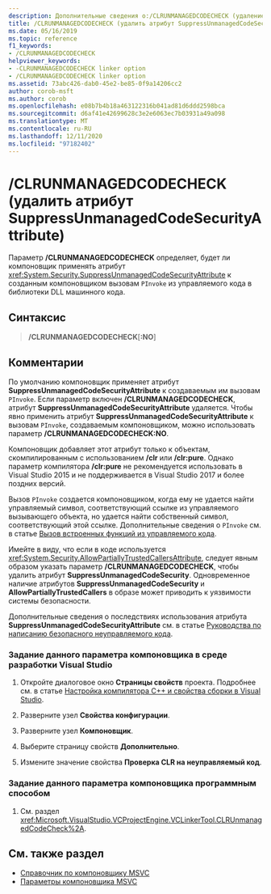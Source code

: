 ```yaml
---
description: Дополнительные сведения о:/CLRUNMANAGEDCODECHECK (удаление SuppressUnmanagedCodeSecurityAttribute)
title: /CLRUNMANAGEDCODECHECK (удалить атрибут SuppressUnmanagedCodeSecurityAttribute)
ms.date: 05/16/2019
ms.topic: reference
f1_keywords:
- /CLRUNMANAGEDCODECHECK
helpviewer_keywords:
- -CLRUNMANAGEDCODECHECK linker option
- /CLRUNMANAGEDCODECHECK linker option
ms.assetid: 73abc426-dab0-45e2-be85-0f9a14206cc2
author: corob-msft
ms.author: corob
ms.openlocfilehash: e08b7b4b18a463122316b041ad81d6ddd2598bca
ms.sourcegitcommit: d6af41e42699628c3e2e6063ec7b03931a49a098
ms.translationtype: MT
ms.contentlocale: ru-RU
ms.lasthandoff: 12/11/2020
ms.locfileid: "97182402"
---
```

# <a name="clrunmanagedcodecheck-remove-suppressunmanagedcodesecurityattribute"></a>/CLRUNMANAGEDCODECHECK (удалить атрибут SuppressUnmanagedCodeSecurityAttribute)

Параметр **/CLRUNMANAGEDCODECHECK** определяет, будет ли компоновщик применять атрибут <xref:System.Security.SuppressUnmanagedCodeSecurityAttribute> к созданным компоновщиком вызовам `PInvoke` из управляемого кода в библиотеки DLL машинного кода.

## <a name="syntax"></a>Синтаксис

> **/CLRUNMANAGEDCODECHECK**[**:NO**]

## <a name="remarks"></a>Комментарии

По умолчанию компоновщик применяет атрибут **SuppressUnmanagedCodeSecurityAttribute** к создаваемым им вызовам `PInvoke`. Если параметр включен **/CLRUNMANAGEDCODECHECK**, атрибут **SuppressUnmanagedCodeSecurityAttribute** удаляется. Чтобы явно применить атрибут **SuppressUnmanagedCodeSecurityAttribute** к вызовам `PInvoke`, создаваемым компоновщиком, можно использовать параметр **/CLRUNMANAGEDCODECHECK:NO**.

Компоновщик добавляет этот атрибут только к объектам, скомпилированным с использованием **/clr** или **/clr:pure**. Однако параметр компилятора **/clr:pure** не рекомендуется использовать в Visual Studio 2015 и не поддерживается в Visual Studio 2017 и более поздних версий.

Вызов `PInvoke` создается компоновщиком, когда ему не удается найти управляемый символ, соответствующий ссылке из управляемого вызывающего объекта, но удается найти собственный символ, соответствующий этой ссылке. Дополнительные сведения о `PInvoke` см. в статье [Вызов встроенных функций из управляемого кода](../../dotnet/calling-native-functions-from-managed-code.md).

Имейте в виду, что если в коде используется <xref:System.Security.AllowPartiallyTrustedCallersAttribute>, следует явным образом указать параметр **/CLRUNMANAGEDCODECHECK**, чтобы удалить атрибут **SuppressUnmanagedCodeSecurity**. Одновременное наличие атрибутов **SuppressUnmanagedCodeSecurity** и **AllowPartiallyTrustedCallers** в образе может приводить к уязвимости системы безопасности.

Дополнительные сведения о последствиях использования атрибута **SuppressUnmanagedCodeSecurityAttribute** см. в статье [Руководства по написанию безопасного неуправляемого кода](/dotnet/framework/security/secure-coding-guidelines-for-unmanaged-code).

### <a name="to-set-this-linker-option-in-the-visual-studio-development-environment"></a>Задание данного параметра компоновщика в среде разработки Visual Studio

1. Откройте диалоговое окно **Страницы свойств** проекта. Подробнее см. в статье [Настройка компилятора C++ и свойства сборки в Visual Studio](../working-with-project-properties.md).

1. Разверните узел **Свойства конфигурации**.

1. Разверните узел **Компоновщик**.

1. Выберите страницу свойств **Дополнительно**.

1. Измените значение свойства **Проверка CLR на неуправляемый код**.

### <a name="to-set-this-linker-option-programmatically"></a>Задание данного параметра компоновщика программным способом

1. См. раздел <xref:Microsoft.VisualStudio.VCProjectEngine.VCLinkerTool.CLRUnmanagedCodeCheck%2A>.

## <a name="see-also"></a>См. также раздел

- [Справочник по компоновщику MSVC](linking.md)
- [Параметры компоновщика MSVC](linker-options.md)
